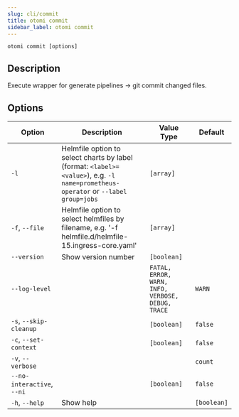 ```yaml
---
slug: cli/commit
title: otomi commit
sidebar_label: otomi commit
---
```


`otomi commit [options]`

## Description

Execute wrapper for generate pipelines -> git commit changed files.

## Options

| Option | Description | Value Type | Default |
| --- | --- | --- | --- |
| `-l` | Helmfile option to select charts by label (format: `<label>=<value>`), e.g. `-l name=prometheus-operator` or `--label group=jobs` | `[array]` |  |
| `-f`, `--file` | Helmfile option to select helmfiles by filename, e.g. '-f helmfile.d/helmfile-15.ingress-core.yaml' | `[array]` |  |
| `--version` | Show version number | `[boolean]` |  |
| `--log-level` |  | `FATAL, ERROR, WARN, INFO, VERBOSE, DEBUG, TRACE` | `WARN` |
| `-s`, `--skip-cleanup` |  | `[boolean]` | `false` |
| `-c`, `--set-context` |  | `[boolean]` | `false` |
| `-v`, `--verbose` |  |  | `count` |
| `--no-interactive`, `--ni` |  | `[boolean]` | `false` |
| `-h`, `--help` | Show help |  | `[boolean]` |
